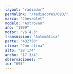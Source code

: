 ```yaml
---
layout: "radiador"
permalink: "/radiadores/693/"
marca: "Chevrolet"
modelo: "Astrovan"
ano: "1999"
motor: "V6 4.3"
transmision: "Automática"
parte: "432750"
clima: "Con clima"
alto: "28 1/4"
ancho: "17 3/4"
observaciones: ""
id: "693"
---
```


